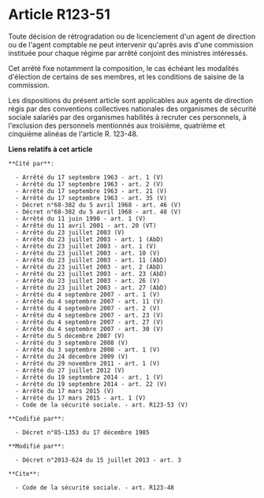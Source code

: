 # Article R123-51

Toute décision de rétrogradation ou de licenciement d'un agent de direction ou de l'agent comptable ne peut intervenir
qu'après avis d'une commission instituée pour chaque régime par arrêté conjoint des ministres intéressés. 

Cet arrêté fixe notamment la composition, le cas échéant les modalités d'élection de certains de ses membres, et les
conditions de saisine de la commission. 

Les dispositions du présent article sont applicables aux agents de direction régis par des conventions collectives nationales
des organismes de sécurité sociale salariés par des organismes habilités à recruter ces personnels, à l'exclusion des
personnels mentionnés aux troisième, quatrième et cinquième alinéas de l'article R. 123-48.

**Liens relatifs à cet article**

	**Cité par**:

	  - Arrêté du 17 septembre 1963 - art. 1 (V)
	  - Arrêté du 17 septembre 1963 - art. 2 (V)
	  - Arrêté du 17 septembre 1963 - art. 21 (V)
	  - Arrêté du 17 septembre 1963 - art. 35 (V)
	  - Décret n°68-382 du 5 avril 1968 - art. 46 (V)
	  - Décret n°68-382 du 5 avril 1968 - art. 48 (V)
	  - Arrêté du 11 juin 1990 - art. 1 (V)
	  - Arrêté du 11 avril 2001 - art. 20 (VT)
	  - Arrêté du 23 juillet 2003 (V)
	  - Arrêté du 23 juillet 2003 - art. 1 (AbD)
	  - Arrêté du 23 juillet 2003 - art. 1 (V)
	  - Arrêté du 23 juillet 2003 - art. 10 (V)
	  - Arrêté du 23 juillet 2003 - art. 11 (AbD)
	  - Arrêté du 23 juillet 2003 - art. 2 (AbD)
	  - Arrêté du 23 juillet 2003 - art. 23 (AbD)
	  - Arrêté du 23 juillet 2003 - art. 26 (V)
	  - Arrêté du 23 juillet 2003 - art. 27 (AbD)
	  - Arrêté du 4 septembre 2007 - art. 1 (V)
	  - Arrêté du 4 septembre 2007 - art. 11 (V)
	  - Arrêté du 4 septembre 2007 - art. 2 (V)
	  - Arrêté du 4 septembre 2007 - art. 23 (V)
	  - Arrêté du 4 septembre 2007 - art. 27 (V)
	  - Arrêté du 4 septembre 2007 - art. 30 (V)
	  - Arrêté du 5 décembre 2007 (V)
	  - Arrêté du 3 septembre 2008 (V)
	  - Arrêté du 3 septembre 2008 - art. 1 (V)
	  - Arrêté du 24 décembre 2009 (V)
	  - Arrêté du 29 novembre 2011 - art. 1 (V)
	  - Arrêté du 27 juillet 2012 (V)
	  - Arrêté du 19 septembre 2014 - art. 1 (V)
	  - Arrêté du 19 septembre 2014 - art. 22 (V)
	  - Arrêté du 17 mars 2015 (V)
	  - Arrêté du 17 mars 2015 - art. 1 (V)
	  - Code de la sécurité sociale. - art. R123-53 (V)

	**Codifié par**:

	  - Décret n°85-1353 du 17 décembre 1985

	**Modifié par**:

	  - Décret n°2013-624 du 15 juillet 2013 - art. 3

	**Cite**:

	  - Code de la sécurité sociale. - art. R123-48
